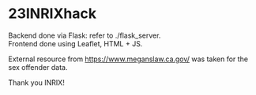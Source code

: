 # 23INRIXhack
Backend done via Flask: refer to ./flask_server.  
Frontend done using Leaflet, HTML + JS.  

External resource from https://www.meganslaw.ca.gov/ was taken for the sex offender data.  

Thank you INRIX!  